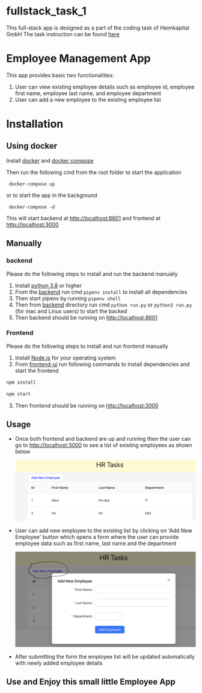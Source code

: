 # fullstack_task_1

This full-stack app is designed as a part of the coding task of Heimkapital GmbH
The task instruction can be found [here](task.pdf)

# Employee Management App

This app provides basic two functionalities:

1. User can view existing employee details such as employee id, employee first name, employee last name, and employee department
2. User can add a new employee to the existing employee list

# Installation

## Using docker

Install [docker](https://docs.docker.com) and [docker compose](https://docs.docker.com/compose)

Then run the following cmd from the root folder to start the application

     docker-compose up

or to start the app in the background

     docker-compose -d

This will start backend at [http://localhost:8601](http://localhost:8601) and
frontend at [http://localhost:3000](http://localhost:3000)

## Manually

### backend

Please do the following steps to install and run the backend manually

1. Install [python 3.8](https://www.python.org/downloads) or higher
2. From the [backend](/backend/) run cmd `pipenv install` to install all dependencies
3. Then start pipenv by running `pipenv shell`
4. Then from [backend](/backend/) directory run cmd `python run.py` or `python3 run.py` (for mac and Linux users) to start the backed
5. Then backend should be running on [http://localhost:8601](http://localhost:8601)

### Frontend

Please do the following steps to install and run frontend manually

1. Install [Node.js](https://nodejs.org/en/download/) for your operating system
2. From [frontend-ui](/frontend-ui/) run following commands to install dependencies and start the frontend

```bash
npm install
```

```bash
npm start
```

3. Then frontend should be running on [http://localhost:3000](http://localhost:3000)

## Usage

- Once both frontend and backend are up and running then the user can go to
  [http://localhost:3000](http://localhost:3000) to see a list of existing employees
  as shown below
  
  ![alt text](/frontend-ui/public/sample_1.png)

- User can add new employee to the existing list by clicking on 'Add New Employee' button
  which opens a form where the user can provide employee data such as first name, last name and the department
  
  ![alt text](/frontend-ui/public/sample2.png)

- After submitting the form the employee list will be updated automatically with newly added employee details

## Use and Enjoy this small little Employee App
